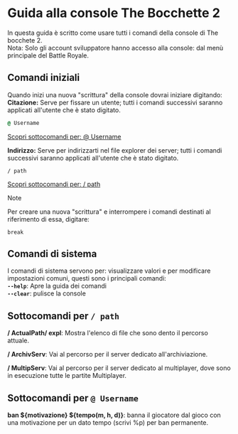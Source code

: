# Guida alla console The Bocchette 2
In questa guida è scritto come usare tutti i comandi della console di The bocchete 2.<br>
Nota: Solo gli account sviluppatore hanno accesso alla console: dal menù principale del Battle Royale.
## Comandi iniziali
Quando inizi una nuova "scrittura" della console dovrai iniziare digitando:
<br>
**Citazione:** Serve per fissare un utente; tutti i comandi successivi saranno applicati all'utente che è stato digitato.
```cmd
@ Username
```
[Scopri sottocomandi per: @ Username](#sottocomandi-per--username)

<p></p>

**Indirizzo:** Serve per indirizzarti nel file explorer dei server; tutti i comandi successivi saranno applicati all'utente che è stato digitato.
```
/ path
```
[Scopri sottocomandi per: / path](#sottocomandi-per--path)

> [!NOTE]
> Per creare una nuova "scrittura" e interrompere i comandi destinati al riferimento di essa, digitare:
```
break
```

## Comandi di sistema
I comandi di sistema servono per: visualizzare valori e per modificare impostazioni comuni, questi sono i principali comandi:
<br>
**`--help`**: Apre la guida dei comandi<br>
**`--clear`**: pulisce la console<br>

## Sottocomandi per `/ path`
**/ ActualPath/ expl**: Mostra l'elenco di file che sono dento il percorso attuale.
<br>

**/ ArchivServ**: Vai al percorso per il server dedicato all'archiviazione.
<br>

**/ MultipServ**: Vai al percorso per il server dedicato al multiplayer, dove sono in esecuzione tutte le partite Multiplayer.

## Sottocomandi per `@ Username`
**ban ${motivazione} ${tempo(m, h, d)}**: banna il giocatore dal gioco con una motivazione per un dato tempo (scrivi %p) per ban permanente.
